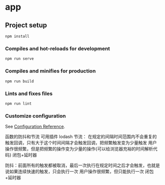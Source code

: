 # app

## Project setup
```
npm install
```

### Compiles and hot-reloads for development
```
npm run serve
```

### Compiles and minifies for production
```
npm run build
```

### Lints and fixes files
```
npm run lint
```

### Customize configuration
See [Configuration Reference](https://cli.vuejs.org/config/).

函数的防抖和节流
可用插件 lodash
节流： 在规定的间隔时间范围内不会重复的触发回调，只有大于这个时间间隔才会触发回调，把频繁触发变为少量触发
用户操作很频繁，但是把频繁的操作变为少量的操作{可以给浏览器充裕的时间解析代码}
闭包+延时器

防抖：前面所有的触发都被取消，最后一次执行在规定时间之后才会触发，也就是说如果连续快速的触发，只会执行一次
用户操作很频繁，但只能执行一次
闭包+延时器
